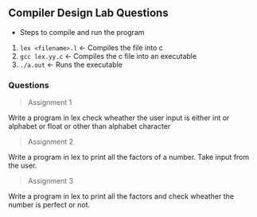 ## Compiler Design Lab Questions

- Steps to compile and run the program

1. `lex <filename>.l` &#8592; Compiles the file into c
2. `gcc lex.yy.c` &#8592; Compiles the c file into an executable
3. `./a.out` &#8592; Runs the executable

### Questions

> Assignment 1

Write a program in lex check wheather the user input is either int or alphabet or float or other than alphabet character

> Assignment 2

Write a program in lex to print all the factors of a number. Take input from the user.

> Assignment 3

Write a program in lex to print all the factors and check wheather the number is perfect or not.
